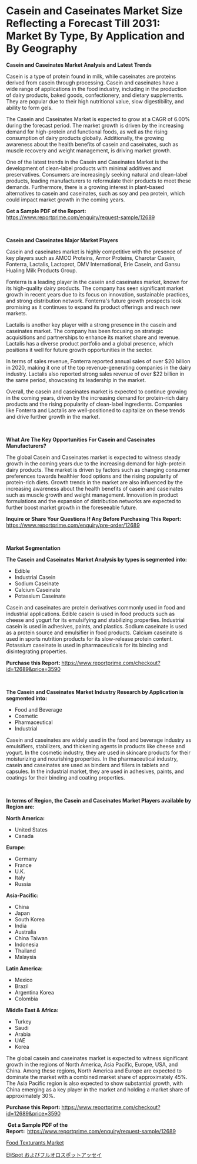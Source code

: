 <p><h1>Casein and Caseinates Market Size Reflecting a Forecast Till 2031: Market By Type, By Application and By Geography</h1></p><p><strong>Casein and Caseinates Market Analysis and Latest Trends</strong></p>
<p><p>Casein is a type of protein found in milk, while caseinates are proteins derived from casein through processing. Casein and caseinates have a wide range of applications in the food industry, including in the production of dairy products, baked goods, confectionery, and dietary supplements. They are popular due to their high nutritional value, slow digestibility, and ability to form gels.</p><p>The Casein and Caseinates Market is expected to grow at a CAGR of 6.00% during the forecast period. The market growth is driven by the increasing demand for high-protein and functional foods, as well as the rising consumption of dairy products globally. Additionally, the growing awareness about the health benefits of casein and caseinates, such as muscle recovery and weight management, is driving market growth.</p><p>One of the latest trends in the Casein and Caseinates Market is the development of clean-label products with minimal additives and preservatives. Consumers are increasingly seeking natural and clean-label products, leading manufacturers to reformulate their products to meet these demands. Furthermore, there is a growing interest in plant-based alternatives to casein and caseinates, such as soy and pea protein, which could impact market growth in the coming years.</p></p>
<p><strong>Get a Sample PDF of the Report:&nbsp;</strong> <a href="https://www.reportprime.com/enquiry/request-sample/12689">https://www.reportprime.com/enquiry/request-sample/12689</a></p>
<p>&nbsp;</p>
<p><strong>Casein and Caseinates Major Market Players</strong></p>
<p><p>Casein and caseinates market is highly competitive with the presence of key players such as AMCO Proteins, Armor Proteins, Charotar Casein, Fonterra, Lactalis, Lactoprot, DMV International, Erie Casein, and Gansu Hualing Milk Products Group. </p><p>Fonterra is a leading player in the casein and caseinates market, known for its high-quality dairy products. The company has seen significant market growth in recent years due to its focus on innovation, sustainable practices, and strong distribution network. Fonterra's future growth prospects look promising as it continues to expand its product offerings and reach new markets.</p><p>Lactalis is another key player with a strong presence in the casein and caseinates market. The company has been focusing on strategic acquisitions and partnerships to enhance its market share and revenue. Lactalis has a diverse product portfolio and a global presence, which positions it well for future growth opportunities in the sector.</p><p>In terms of sales revenue, Fonterra reported annual sales of over $20 billion in 2020, making it one of the top revenue-generating companies in the dairy industry. Lactalis also reported strong sales revenue of over $22 billion in the same period, showcasing its leadership in the market.</p><p>Overall, the casein and caseinates market is expected to continue growing in the coming years, driven by the increasing demand for protein-rich dairy products and the rising popularity of clean-label ingredients. Companies like Fonterra and Lactalis are well-positioned to capitalize on these trends and drive further growth in the market.</p></p>
<p>&nbsp;</p>
<p><strong>What Are The Key Opportunities For Casein and Caseinates Manufacturers?</strong></p>
<p><p>The global Casein and Caseinates market is expected to witness steady growth in the coming years due to the increasing demand for high-protein dairy products. The market is driven by factors such as changing consumer preferences towards healthier food options and the rising popularity of protein-rich diets. Growth trends in the market are also influenced by the increasing awareness about the health benefits of casein and caseinates such as muscle growth and weight management. Innovation in product formulations and the expansion of distribution networks are expected to further boost market growth in the foreseeable future.</p></p>
<p><strong>Inquire or Share Your Questions If Any Before Purchasing This Report:</strong> <a href="https://www.reportprime.com/enquiry/pre-order/12689">https://www.reportprime.com/enquiry/pre-order/12689</a></p>
<p>&nbsp;</p>
<p><strong>Market Segmentation</strong></p>
<p><strong>The Casein and Caseinates Market Analysis by types is segmented into:</strong></p>
<p><ul><li>Edible</li><li>Industrial Casein</li><li>Sodium Caseinate</li><li>Calcium Caseinate</li><li>Potassium Caseinate</li></ul></p>
<p><p>Casein and caseinates are protein derivatives commonly used in food and industrial applications. Edible casein is used in food products such as cheese and yogurt for its emulsifying and stabilizing properties. Industrial casein is used in adhesives, paints, and plastics. Sodium caseinate is used as a protein source and emulsifier in food products. Calcium caseinate is used in sports nutrition products for its slow-release protein content. Potassium caseinate is used in pharmaceuticals for its binding and disintegrating properties.</p></p>
<p><strong>Purchase this Report:&nbsp;</strong><a href="https://www.reportprime.com/checkout?id=12689&price=3590">https://www.reportprime.com/checkout?id=12689&price=3590</a></p>
<p>&nbsp;</p>
<p><strong>The Casein and Caseinates Market Industry Research by Application is segmented into:</strong></p>
<p><ul><li>Food and Beverage</li><li>Cosmetic</li><li>Pharmaceutical</li><li>Industrial</li></ul></p>
<p><p>Casein and caseinates are widely used in the food and beverage industry as emulsifiers, stabilizers, and thickening agents in products like cheese and yogurt. In the cosmetic industry, they are used in skincare products for their moisturizing and nourishing properties. In the pharmaceutical industry, casein and caseinates are used as binders and fillers in tablets and capsules. In the industrial market, they are used in adhesives, paints, and coatings for their binding and coating properties.</p></p>
<p>&nbsp;</p>
<p><strong>In terms of Region, the Casein and Caseinates Market Players available by Region are:</strong></p>
<p>
    <p> <strong> North America: </strong>
        <ul>
            <li>United States</li>
            <li>Canada</li>
        </ul>
        </p> 
    <p> <strong> Europe: </strong>
        <ul>
            <li>Germany</li>
            <li>France</li>
            <li>U.K.</li>
            <li>Italy</li>
            <li>Russia</li>
        </ul>
        </p> 
    <p> <strong> Asia-Pacific: </strong>
        <ul>
            <li>China</li>
            <li>Japan</li>
            <li>South Korea</li>
            <li>India</li>
            <li>Australia</li>
            <li>China Taiwan</li>
            <li>Indonesia</li>
            <li>Thailand</li>
            <li>Malaysia</li>
        </ul>
        </p> 
    <p> <strong> Latin America: </strong>
        <ul>
            <li>Mexico</li>
            <li>Brazil</li>
            <li>Argentina Korea</li>
            <li>Colombia</li>
        </ul>
        </p> 
    <p> <strong> Middle East & Africa: </strong>
        <ul>
            <li>Turkey</li>
            <li>Saudi</li>
            <li>Arabia</li>
            <li>UAE</li>
            <li>Korea</li>
        </ul>
    </p>
    </p>
<p><p>The global casein and caseinates market is expected to witness significant growth in the regions of North America, Asia Pacific, Europe, USA, and China. Among these regions, North America and Europe are expected to dominate the market with a combined market share of approximately 45%. The Asia Pacific region is also expected to show substantial growth, with China emerging as a key player in the market and holding a market share of approximately 30%.</p></p>
<p><strong>Purchase this Report: </strong><a href="https://www.reportprime.com/checkout?id=12689&price=3590">https://www.reportprime.com/checkout?id=12689&price=3590</a></p>
<p>&nbsp;<strong>Get a Sample PDF of the Report:&nbsp;&nbsp;</strong><a href="https://www.reportprime.com/enquiry/request-sample/12689">https://www.reportprime.com/enquiry/request-sample/12689</a></p>
<p><strong></strong></p>
<p><p><a href="https://github.com/okotobwrhuteie/Market-Research-Report-List-1/blob/main/food-texturants-market.md">Food Texturants Market</a></p><p><a href="https://github.com/SarahFahey88/Market-Research-Report-List-1/blob/main/983990317284.md">EliSpot およびフルオロスポットアッセイ</a></p></p>